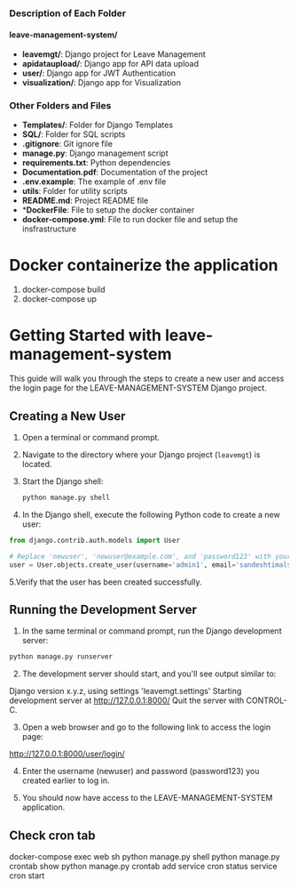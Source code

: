 
### Description of Each Folder

#### leave-management-system/
- **leavemgt/**: Django project for Leave Management
- **apidataupload/**: Django app for API data upload
- **user/**: Django app for JWT Authentication
- **visualization/**: Django app for Visualization

### Other Folders and Files
- **Templates/**: Folder for Django Templates
- **SQL/**: Folder for SQL scripts
- **.gitignore**: Git ignore file
- **manage.py**: Django management script
- **requirements.txt**: Python dependencies
- **Documentation.pdf**: Documentation of the project
- **.env.example**: The example of .env file
- **utils**: Folder for utility scripts
- **README.md**: Project README file
- ***DockerFile**: File to setup the docker container
- **docker-compose.yml**: File to run docker file and setup the insfrastructure 


# Docker containerize the application
 1. docker-compose build
 2. docker-compose up


# Getting Started with leave-management-system

This guide will walk you through the steps to create a new user and access the login page for the LEAVE-MANAGEMENT-SYSTEM Django project.

## Creating a New User

1. Open a terminal or command prompt.

2. Navigate to the directory where your Django project (`leavemgt`) is located.

3. Start the Django shell:
   ```bash
   python manage.py shell

4. In the Django shell, execute the following Python code to create a new user:

```python
from django.contrib.auth.models import User

# Replace 'newuser', 'newuser@example.com', and 'password123' with your desired values
user = User.objects.create_user(username='admin1', email='sandeshtimalsina1@lftechnology.com', password='admin')
```

5.Verify that the user has been created successfully.

## Running the Development Server

1. In the same terminal or command prompt, run the Django development server:
```python
python manage.py runserver
```
2. The development server should start, and you'll see output similar to:

Django version x.y.z, using settings 'leavemgt.settings'
Starting development server at http://127.0.0.1:8000/
Quit the server with CONTROL-C.


3. Open a web browser and go to the following link to access the login page:

http://127.0.0.1:8000/user/login/

4. Enter the username (newuser) and password (password123) you created earlier to log in.

5. You should now have access to the LEAVE-MANAGEMENT-SYSTEM application.


## Check cron tab
docker-compose exec web sh
python manage.py shell 
python manage.py crontab show
python manage.py crontab add
service cron status
service cron start